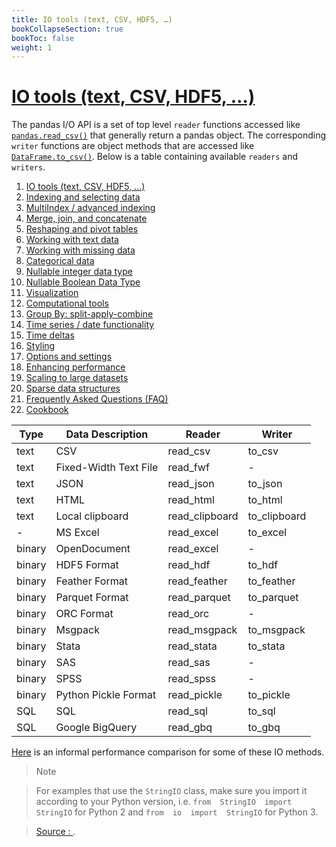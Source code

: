 ```yaml
---
title: IO tools (text, CSV, HDF5, …)
bookCollapseSection: true
bookToc: false
weight: 1
---
```


[IO tools (text, CSV, HDF5, …)](https://pandas.pydata.org/pandas-docs/stable/user_guide/io.html#io-tools-text-csv-hdf5 "Permalink to this headline")
===

The pandas I/O API is a set of top level  `reader`  functions accessed like  [`pandas.read_csv()`](https://pandas.pydata.org/pandas-docs/stable/reference/api/pandas.read_csv.html#pandas.read_csv "pandas.read_csv")  that generally return a pandas object. The corresponding  `writer`  functions are object methods that are accessed like  [`DataFrame.to_csv()`](https://pandas.pydata.org/pandas-docs/stable/reference/api/pandas.DataFrame.to_csv.html#pandas.DataFrame.to_csv "pandas.DataFrame.to_csv"). Below is a table containing available  `readers`  and  `writers`.

1.   [IO tools (text, CSV, HDF5, …)](https://pandas.pydata.org/pandas-docs/stable/user_guide/io.html)
1.   [Indexing and selecting data](https://pandas.pydata.org/pandas-docs/stable/user_guide/indexing.html)
1.   [MultiIndex / advanced indexing](https://pandas.pydata.org/pandas-docs/stable/user_guide/advanced.html)
1.   [Merge, join, and concatenate](https://pandas.pydata.org/pandas-docs/stable/user_guide/merging.html)
1.   [Reshaping and pivot tables](https://pandas.pydata.org/pandas-docs/stable/user_guide/reshaping.html)
1.   [Working with text data](https://pandas.pydata.org/pandas-docs/stable/user_guide/text.html)
1.   [Working with missing data](https://pandas.pydata.org/pandas-docs/stable/user_guide/missing_data.html)
1.   [Categorical data](https://pandas.pydata.org/pandas-docs/stable/user_guide/categorical.html)
1.   [Nullable integer data type](https://pandas.pydata.org/pandas-docs/stable/user_guide/integer_na.html)
1.   [Nullable Boolean Data Type](https://pandas.pydata.org/pandas-docs/stable/user_guide/boolean.html)
1.   [Visualization](https://pandas.pydata.org/pandas-docs/stable/user_guide/visualization.html)
1.   [Computational tools](https://pandas.pydata.org/pandas-docs/stable/user_guide/computation.html)
1.   [Group By: split-apply-combine](https://pandas.pydata.org/pandas-docs/stable/user_guide/groupby.html)
1.   [Time series / date functionality](https://pandas.pydata.org/pandas-docs/stable/user_guide/timeseries.html)
1.   [Time deltas](https://pandas.pydata.org/pandas-docs/stable/user_guide/timedeltas.html)
1.   [Styling](https://pandas.pydata.org/pandas-docs/stable/user_guide/style.html)
1.   [Options and settings](https://pandas.pydata.org/pandas-docs/stable/user_guide/options.html)
1.   [Enhancing performance](https://pandas.pydata.org/pandas-docs/stable/user_guide/enhancingperf.html)
1.   [Scaling to large datasets](https://pandas.pydata.org/pandas-docs/stable/user_guide/scale.html)
1.   [Sparse data structures](https://pandas.pydata.org/pandas-docs/stable/user_guide/sparse.html)
1.   [Frequently Asked Questions (FAQ)](https://pandas.pydata.org/pandas-docs/stable/user_guide/gotchas.html)
1.   [Cookbook](https://pandas.pydata.org/pandas-docs/stable/user_guide/cookbook.html)


| Type |Data Description |Reader |Writer |
|-----|----------|----------|----------|
| text |CSV |read_csv |to_csv |
| text |Fixed-Width Text File |read_fwf |- |
| text |JSON |read_json |to_json |
| text |HTML |read_html |to_html |
| text |Local clipboard |read_clipboard |to_clipboard |
| - |MS Excel |read_excel |to_excel |
| binary |OpenDocument |read_excel |- |
| binary |HDF5 Format |read_hdf |to_hdf |
| binary |Feather Format |read_feather |to_feather |
| binary |Parquet Format |read_parquet |to_parquet |
| binary |ORC Format |read_orc |- |
| binary |Msgpack |read_msgpack |to_msgpack |
| binary |Stata |read_stata |to_stata |
| binary |SAS |read_sas |- |
| binary |SPSS |read_spss |- |
| binary |Python Pickle Format |read_pickle |to_pickle |
| SQL |SQL |read_sql |to_sql |
| SQL |Google BigQuery |read_gbq |to_gbq |

[Here](https://pandas.pydata.org/pandas-docs/stable/user_guide/io.html#io-perf)  is an informal performance comparison for some of these IO methods.

>Note

>For examples that use the  `StringIO`  class, make sure you import it according to your Python version, i.e.  `from  StringIO  import  StringIO`  for Python 2 and  `from  io  import  StringIO`  for Python 3.

> [Source : ](https://).